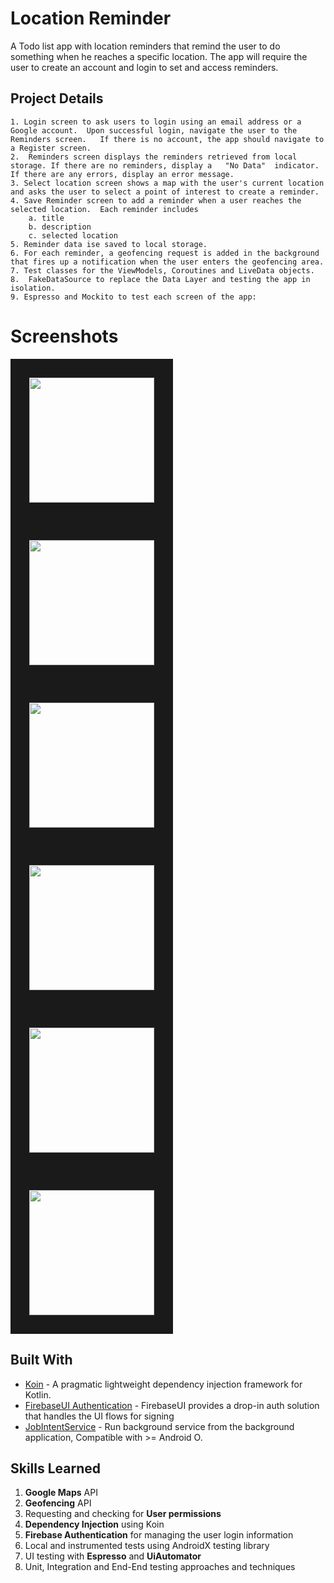 # Location Reminder

A Todo list app with location reminders that remind the user to do something when he reaches a specific location. The app will require the user to create an account and login to set and access reminders.


## Project Details
    1. Login screen to ask users to login using an email address or a Google account.  Upon successful login, navigate the user to the Reminders screen.   If there is no account, the app should navigate to a Register screen.
    2.  Reminders screen displays the reminders retrieved from local storage. If there are no reminders, display a   "No Data"  indicator.  If there are any errors, display an error message.
    3. Select location screen shows a map with the user's current location and asks the user to select a point of interest to create a reminder.
    4. Save Reminder screen to add a reminder when a user reaches the selected location.  Each reminder includes
        a. title
        b. description
        c. selected location
    5. Reminder data ise saved to local storage.
    6. For each reminder, a geofencing request is added in the background that fires up a notification when the user enters the geofencing area.
    7. Test classes for the ViewModels, Coroutines and LiveData objects.
    8.  FakeDataSource to replace the Data Layer and testing the app in isolation.
    9. Espresso and Mockito to test each screen of the app:
    
    
 
# Screenshots

<img src="/starter/Welcome screen.jpg" width="200" align="center" border="30"> 


<img src="/starter/Login screen.jpg" width="200" align="center" border="30"> 


<img src="/starter/reminderList screen.jpg" width="200" align="center" border="30"> 


<img src="/starter/select locationScreen.jpg" width="200" align="center" border="30"> 


<img src="/starter/Permissions.jpg" width="200" align="center" border="30"> 


<img src="/starter/MapsScreen.jpg" width="200" align="center" border="30"> 




       

## Built With

* [Koin](https://github.com/InsertKoinIO/koin) - A pragmatic lightweight dependency injection framework for Kotlin.
* [FirebaseUI Authentication](https://github.com/firebase/FirebaseUI-Android/blob/master/auth/README.md) - FirebaseUI provides a drop-in auth solution that handles the UI flows for signing
* [JobIntentService](https://developer.android.com/reference/androidx/core/app/JobIntentService) - Run background service from the background application, Compatible with >= Android O.



## Skills Learned

  1. **Google Maps** API
  2. **Geofencing** API
  3. Requesting and checking for **User permissions**
  4. **Dependency Injection** using Koin
  5. **Firebase Authentication** for managing the user login information
  6. Local and instrumented tests using AndroidX testing library
  7. UI testing with **Espresso** and **UiAutomator**
  8. Unit, Integration and End-End testing approaches and techniques
